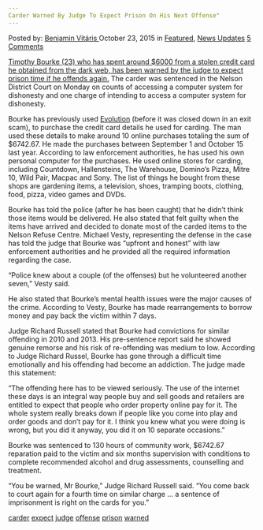 ```yaml
---
Carder Warned By Judge To Expect Prison On His Next Offense"
---
```

<article class="post-listing post-11844 post type-post status-publish format-standard has-post-thumbnail hentry  tag-carder tag-expect tag-judge tag-offense tag-prison tag-warned">
<div class="post-inner">
<span>Posted by: <a href="https://www.deepdotweb.com/author/benjaminvi/" title="">Benjamin Vitáris </a></span>
<span>October 23, 2015</span>
<span>in <a href="https://www.deepdotweb.com/category/deepdot-news/" rel="category tag">Featured</a>, <a href="https://www.deepdotweb.com/category/news-updates/" rel="category tag">News Updates</a></span>
<span><a href="https://www.deepdotweb.com/2015/10/23/carder-warned-by-judge-to-expect-prison-on-his-next-offense/#comments">5 Comments</a></span>


<p><a href="http://www.stuff.co.nz/business/money/73162685/judge-warns-dark-web-fraudster-to-expect-prison-if-he-offends-again.html">Timothy Bourke (23) who has spent around $6000 from a stolen credit card he obtained from the dark web, has been warned by the judge to expect prison time if he offends again.</a> The carder was sentenced in the Nelson District Court on Monday on counts of accessing a computer system for dishonesty and one charge of intending to access a computer system for dishonesty.</p>
<p>Bourke has previously used <a href="https://www.deepdotweb.com/tag/evolution/">Evolution</a> (before it was closed down in an exit scam), to purchase the credit card details he used for carding. The man used these details to make around 10 online purchases totaling the sum of $6742.67. He made the purchases between September 1 and October 15 last year. According to law enforcement authorities, he has used his own personal computer for the purchases. He used online stores for carding, including Countdown, Hallensteins, The Warehouse, Domino&#8217;s Pizza, Mitre 10, Wild Pair, Macpac and Sony. The list of things he bought from these shops are gardening items, a television, shoes, tramping boots, clothing, food, pizza, video games and DVDs.</p>
<p>Bourke has told the police (after he has been caught) that he didn’t think those items would be delivered. He also stated that felt guilty when the items have arrived and decided to donate most of the carded items to the Nelson Refuse Centre. Michael Vesty, representing the defense in the case has told the judge that Bourke was &#8220;upfront and honest&#8221; with law enforcement authorities and he provided all the required information regarding the case.</p>
<p>&#8220;Police knew about a couple (of the offenses) but he volunteered another seven,” Vesty said.</p>
<p>He also stated that Bourke’s mental health issues were the major causes of the crime. According to Vesty, Bourke has made rearrangements to borrow money and pay back the victim within 7 days.</p>
<p>Judge Richard Russell stated that Bourke had convictions for similar offending in 2010 and 2013. His pre-sentence report said he showed genuine remorse and his risk of re-offending was medium to low. According to Judge Richard Russel, Bourke has gone through a difficult time emotionally and his offending had become an addiction. The judge made this statement:</p>
<p>&#8220;The offending here has to be viewed seriously. The use of the internet these days is an integral way people buy and sell goods and retailers are entitled to expect that people who order property online pay for it. The whole system really breaks down if people like you come into play and order goods and don&#8217;t pay for it. I think you knew what you were doing is wrong, but you did it anyway, you did it on 10 separate occasions.&#8221;</p>
<p>Bourke was sentenced to 130 hours of community work, $6742.67 reparation paid to the victim and six months supervision with conditions to complete recommended alcohol and drug assessments, counselling and treatment.</p>
<p>“You be warned, Mr Bourke,&#8221; Judge Richard Russell said. &#8220;You come back to court again for a fourth time on similar charge &#8230; a sentence of imprisonment is right on the cards for you.&#8221;</p>
</div>
<a href="https://www.deepdotweb.com/tag/carder/" rel="tag">carder</a> <a href="https://www.deepdotweb.com/tag/expect/" rel="tag">expect</a> <a href="https://www.deepdotweb.com/tag/judge/" rel="tag">judge</a> <a href="https://www.deepdotweb.com/tag/offense/" rel="tag">offense</a> <a href="https://www.deepdotweb.com/tag/prison/" rel="tag">prison</a> <a href="https://www.deepdotweb.com/tag/warned/" rel="tag">warned</a></span> <span style="display:none" class="updated">2015-10-23<a href="https://www.deepdotweb.com/author/benjaminvi/" title="Posts by Benjamin Vitáris" rel="author">Benjamin Vitáris</a></strong></div>

